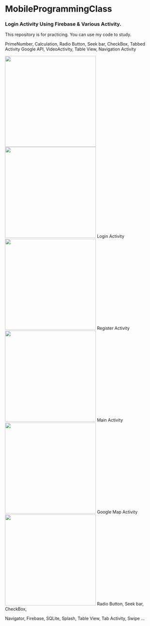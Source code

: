 # MobileProgrammingClass



### Login Activity Using Firebase & Various Activity.

 This repository is for practicing.
You can use my code to study.




 PrimeNumber, Calculation, Radio Button, Seek bar, CheckBox, Tabbed Activity
Google API, VideoActivity, Table View, Navigation Activity


<img width="300" src="https://user-images.githubusercontent.com/37032956/49235936-7d2c3900-f43e-11e8-861b-d8d0db9801a7.PNG">

<img width="300" src="https://user-images.githubusercontent.com/37032956/49235944-80272980-f43e-11e8-89ec-7f9d72a4b39c.PNG">
Login Activity

<img width="300" src="https://user-images.githubusercontent.com/37032956/49235945-80bfc000-f43e-11e8-83ee-cb8f174db376.PNG">
Register Activity

<img width="300" src="https://user-images.githubusercontent.com/37032956/49235947-80bfc000-f43e-11e8-87a5-1bceff35ead8.PNG">
Main Activity

<img width="300" src="https://user-images.githubusercontent.com/37032956/49235948-80bfc000-f43e-11e8-8310-393086d0bde3.PNG">
Google Map Activity

<img width="300" src="https://user-images.githubusercontent.com/37032956/49235949-81585680-f43e-11e8-8e1a-d7ca0fa72b10.PNG">
Radio Button, Seek bar, CheckBox,

Navigator, Firebase, SQLite, Splash, Table View, Tab Activity, Swipe ...
